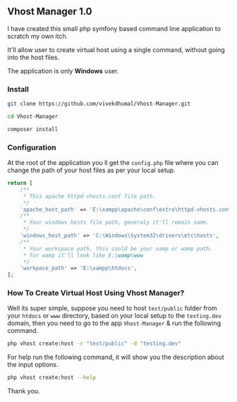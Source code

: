 ## Vhost Manager 1.0

I have created this small php symfony based command line application to scratch my own itch.

It'll allow user to create virtual host using a single command, without going into the host files.

The application is only **Windows** user.

### Install
```bash
git clone https://github.com/vivekdhumal/Vhost-Manager.git

cd Vhost-Manager

composer install
```

### Configuration

At the root of the application you ll get the `config.php` file where you can change the path of your host files as per your local setup.
```php
return [
    /**
     * This apache httpd-vhosts.conf file path.
     */
    'apache_host_path' => 'E:\xampp\apache\conf\extra\httpd-vhosts.conf',
    /**
     * Your windows hosts file path, generaly it'll remain same.
     */
    'windows_host_path' => 'C:\Windows\System32\drivers\etc\hosts',
    /**
     * Your workspace path, this could be your xamp or wamp path.
     * for wamp it'll look like E:\wamp\www
     */
    'workpace_path' => 'E:\xampp\htdocs',
];
```

### How To Create Virtual Host Using Vhost Manager?
Well its super simple, suppose you need to host `test/public` folder from your `htdocs` or `www` directory, based on your local setup to the `testing.dev` domain, then you need to go to the app `Vhost-Manager` & run the following command.
```bash
php vhost create:host -r "test/public" -d "testing.dev"
```
For help run the following command, it will show you the description about the input options.
```bash
php vhost create:host --help
```

Thank you.
